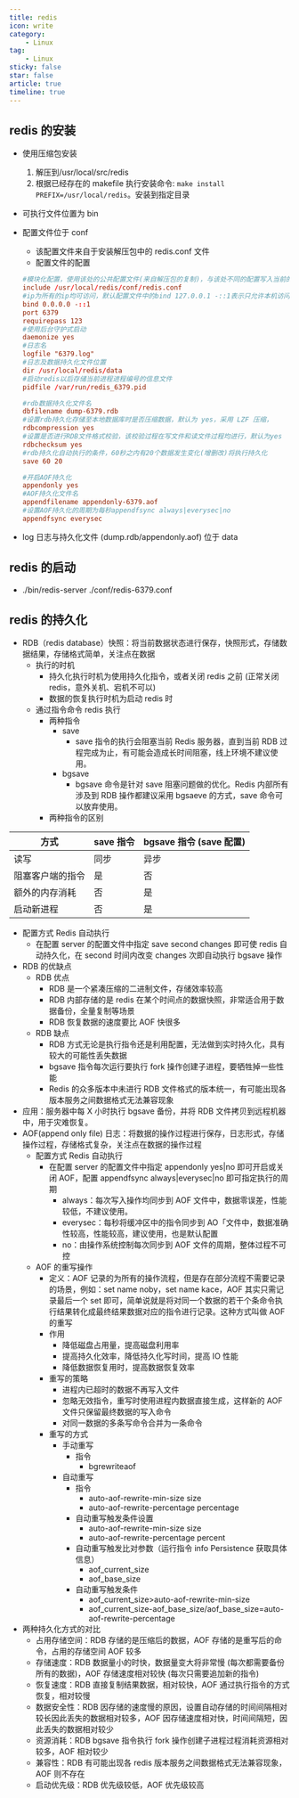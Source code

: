 ```yaml
---
title: redis
icon: write
category:
    - Linux
tag:
    - Linux
sticky: false
star: false
article: true
timeline: true
---
```


## redis 的安装

- 使用压缩包安装
    1. 解压到/usr/local/src/redis
    2. 根据已经存在的 makefile 执行安装命令: `make install PREFIX=/usr/local/redis`。安装到指定目录
- 可执行文件位置为 bin
- 配置文件位于 conf
    - 该配置文件来自于安装解压包中的 redis.conf 文件
    - 配置文件的配置

    ```conf
    #模块化配置，使用该处的公共配置文件(来自解压包的复制)，与该处不同的配置写入当前的个性文件
    include /usr/local/redis/conf/redis.conf
    #ip为所有的ip均可访问，默认配置文件中的bind 127.0.0.1 -::1表示只允许本机访问
    bind 0.0.0.0 -::1
    port 6379
    requirepass 123
    #使用后台守护式启动
    daemonize yes
    #日志名
    logfile "6379.log"
    #日志及数据持久化文件位置
    dir /usr/local/redis/data
    #启动redis以后存储当前进程进程编号的信息文件
    pidfile /var/run/redis_6379.pid

    #rdb数据持久化文件名
    dbfilename dump-6379.rdb
    #设置rdb持久化存储至本地数据库时是否压缩数据，默认为 yes，采用 LZF 压缩，
    rdbcompression yes
    #设置是否进行RDB文件格式校验，该校验过程在写文件和读文件过程均进行，默认为yes
    rdbchecksum yes
    #rdb持久化自动执行的条件，60秒之内有20个数据发生变化(增删改)将执行持久化
    save 60 20

    #开启AOF持久化
    appendonly yes
    #AOF持久化文件名
    appendfilename appendonly-6379.aof
    #设置AOF持久化的周期为每秒appendfsync always|everysec|no
    appendfsync everysec
    ```

- log 日志与持久化文件 (dump.rdb/appendonly.aof) 位于 data

## redis 的启动

- ./bin/redis-server ./conf/redis-6379.conf

## redis 的持久化

- RDB（redis database）快照：将当前数据状态进行保存，快照形式，存储数据结果，存储格式简单，关注点在数据
    - 执行的时机
        - 持久化执行时机为使用持久化指令，或者关闭 redis 之前 (正常关闭 redis，意外关机、宕机不可以)
        - 数据的恢复执行时机为启动 redis 时
    - 通过指令命令 redis 执行
        - 两种指令
            - save
                - save 指令的执行会阻塞当前 Redis 服务器，直到当前 RDB 过程完成为止，有可能会造成长时间阻塞，线上环境不建议使用。
            - bgsave
                - bgsave 命令是针对 save 阻塞问题做的优化。Redis 内部所有涉及到 RDB 操作都建议采用 bgsaeve 的方式，save 命令可以放弃使用。
        - 两种指令的区别

| 方式             | save 指令 | bgsave 指令 (save 配置) |
| ---------------- | --------- | ---------------------- |
| 读写             | 同步      | 异步                   |
| 阻塞客户端的指令 | 是        | 否                     |
| 额外的内存消耗   | 否        | 是                     |
| 启动新进程       | 否        | 是                     |

- 配置方式 Redis 自动执行
    - 在配置 server 的配置文件中指定 save second changes 即可使 redis 自动持久化，在 second 时间内改变 changes 次即自动执行 bgsave 操作
- RDB 的优缺点
    - RDB 优点
        - RDB 是一个紧凑压缩的二进制文件，存储效率较高
        - RDB 内部存储的是 redis 在某个时间点的数据快照，非常适合用于数据备份，全量复制等场景
        - RDB 恢复数据的速度要比 AOF 快很多
    - RDB 缺点
        - RDB 方式无论是执行指令还是利用配置，无法做到实时持久化，具有较大的可能性丢失数据
        - bgsave 指令每次运行要执行 fork 操作创建子进程，要牺牲掉一些性能
        - Redis 的众多版本中未进行 RDB 文件格式的版本统一，有可能出现各版本服务之间数据格式无法兼容现象
- 应用：服务器中每 X 小时执行 bgsave 备份，并将 RDB 文件拷贝到远程机器中，用于灾难恢复。
- AOF(append only file) 日志：将数据的操作过程进行保存，日志形式，存储操作过程，存储格式复杂，关注点在数据的操作过程
    - 配置方式 Redis 自动执行
        - 在配置 server 的配置文件中指定 appendonly yes|no 即可开启或关闭 AOF，配置 appendfsync always|everysec|no 即可指定执行的周期
            - always：每次写入操作均同步到 AOF 文件中，数据零误差，性能较低，不建议使用。
            - everysec：每秒将缓冲区中的指令同步到 AO「文件中，数据准确性较高，性能较高，建议使用，也是默认配置
            - no：由操作系统控制每次同步到 AOF 文件的周期，整体过程不可控
    - AOF 的重写操作
        - 定义：AOF 记录的为所有的操作流程，但是存在部分流程不需要记录的场景，例如：set name noby，set name kace，AOF 其实只需记录最后一个 set 即可，简单说就是将对同一个数据的若干个条命令执行结果转化成最终结果数据对应的指令进行记录。这种方式叫做 AOF 的重写
        - 作用
            - 降低磁盘占用量，提高磁盘利用率
            - 提高持久化效率，降低持久化写时间，提高 IO 性能
            - 降低数据恢复用时，提高数据恢复效率
        - 重写的策略
            - 进程内已超时的数据不再写入文件
            - 忽略无效指令，重写时使用进程内数据直接生成，这样新的 AOF 文件只保留最终数据的写入命令
            - 对同一数据的多条写命令合并为一条命令
        - 重写的方式
            - 手动重写
                - 指令
                    - bgrewriteaof
            - 自动重写
                - 指令
                    - auto-aof-rewrite-min-size size
                    - auto-aof-rewrite-percentage percentage
                - 自动重写触发条件设置
                    - auto-aof-rewrite-min-size size
                    - auto-aof-rewrite-percentage percent
                - 自动重写触发比对参数（运行指令 info Persistence 获取具体信息）
                    - aof_current_size
                    - aof_base_size
                - 自动重写触发条件
                    - aof_current_size>auto-aof-rewrite-min-size
                    - aof_current_size-aof_base_size/aof_base_size=auto-aof-rewrite-percentage
- 两种持久化方式的对比
    - 占用存储空间：RDB 存储的是压缩后的数据，AOF 存储的是重写后的命令，占用的存储空间 AOF 较多
    - 存储速度：RDB 数据量小的时快，数据量变大将非常慢 (每次都需要备份所有的数据)，AOF 存储速度相对较快 (每次只需要追加新的指令)
    - 恢复速度：RDB 直接复制结果数据，相对较快，AOF 通过执行指令的方式恢复，相对较慢
    - 数据安全性：RDB 因存储的速度慢的原因，设置自动存储的时间间隔相对较长因此丢失的数据相对较多，AOF 因存储速度相对快，时间间隔短，因此丢失的数据相对较少
    - 资源消耗：RDB bgsave 指令执行 fork 操作创建子进程过程消耗资源相对较多，AOF 相对较少
    - 兼容性：RDB 有可能出现各 redis 版本服务之间数据格式无法兼容现象，AOF 则不存在
    - 启动优先级：RDB 优先级较低，AOF 优先级较高
